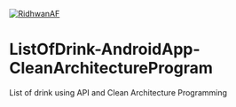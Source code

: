 [![RidhwanAF](https://circleci.com/gh/RidhwanAF/ListOfDrink-AndroidApp-CleanArchitectureProgram.svg?style=svg)](https://circleci.com/gh/RidhwanAF/ListOfDrink-AndroidApp-CleanArchitectureProgram)

# ListOfDrink-AndroidApp-CleanArchitectureProgram
List of drink using API and Clean Architecture Programming

